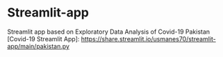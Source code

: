 # Streamlit-app
Streamlit app based on Exploratory Data Analysis of Covid-19 Pakistan <br>
[Covid-19 Streamlit App]: https://share.streamlit.io/usmanes70/streamlit-app/main/pakistan.py
